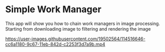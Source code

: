 # Simple Work Manager
This app will show you how to chain work managers in image processing. Starting from downloading image to filtering and rendering the image

https://user-images.githubusercontent.com/19502564/114516646-cc6a1180-9c67-11eb-842d-c2253f3d7a9b.mp4
